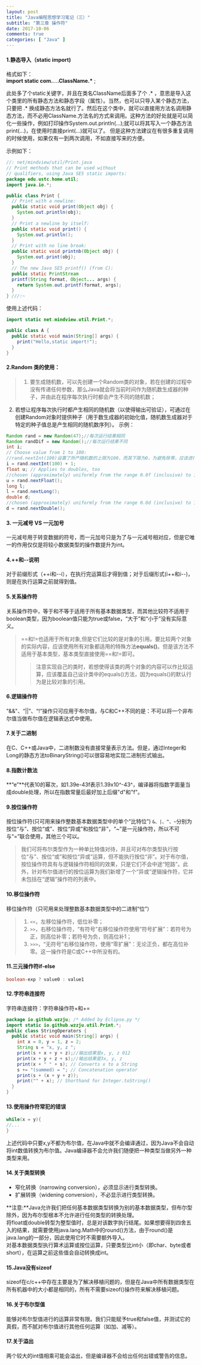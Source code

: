 ```yaml
---
layout: post
title: "Java编程思想学习笔记（三）"
subtitle: "第三章 操作符"
date: 2017-10-06
comments: true
categories: [ "Java" ]
---
```


####  1\.静态导入（static import)  
格式如下：  
**import static com.**...**.ClassName.\*** ;

此处多了个static关键字，并且在类名ClassName后面多了个 .\* ，意思是导入这个类里的所有静态方法和静态字段（属性）。当然，也可以只导入某个静态方法，只要把 .\* 换成静态方法名就行了。然后在这个类中，就可以直接用方法名调用静态方法，而不必用ClassName.方法名的方式来调用。这种方法的好处就是可以简化一些操作，例如打印操作System.out.println(...);就可以将其写入一个静态方法print(...)，在使用时直接print(...)就可以了。 但是这种方法建议在有很多重复调用的时候使用，如果仅有一到两次调用，不如直接写来的方便。

示例如下：
```Java
//: net/mindview/util/Print.java
// Print methods that can be used without
// qualifiers, using Java SE5 static imports:
package edu.ustc.home.util;
import java.io.*;

public class Print {
  // Print with a newline:
  public static void print(Object obj) {
    System.out.println(obj);
  }
  // Print a newline by itself:
  public static void print() {
    System.out.println();
  }
  // Print with no line break:
  public static void printnb(Object obj) {
    System.out.print(obj);
  }
  // The new Java SE5 printf() (from C):
  public static PrintStream
  printf(String format, Object... args) {
    return System.out.printf(format, args);
  }
} ///:~

```
使用上述代码：
```Java
import static net.mindview.util.Print.*;

public class A {
  public static void main(String[] args) {
    print("Hello,static import!");
  }
}
```

####  2\.Random 类的使用：
>1.	要生成随机数，可以先创建一个Random类的对象，若在创建的过程中没有传递任何参数，那么Java就会将当前时间作为随机数生成器的种子，并由此在程序每次执行时都会产生不同的随机数；  
2.	若想让程序每次执行时都产生相同的随机数（以使得输出可验证），可通过在创建Random对象时提供种子（用于数生成器的初始化值，随机数生成器对于特定的种子值总是产生相同的随机数序列）。
示例：
```Java
Random rand = new Random(47);//每次运行结果相同
Random randDif = new Random();//每次运行结果不同
int i;
// Choose value from 1 to 100:
//rand.nextInt(100)设置了所产随机数的上限为100，而其下限为0，为避免除零，应该进行加1操作。
i = rand.nextInt(100) + 1;
float u; // Applies to doubles, too
//chosen (approximately) uniformly from the range 0.0f (inclusive) to 1.0f (exclusive)
u = rand.nextFloat();
long l;
l = rand.nextLong();
double d;
//chosen (approximately) uniformly from the range 0.0d (inclusive) to 1.0d (exclusive)
d = rand.nextDouble();
```

####  3\. 一元减号 VS 一元加号
一元减号用于转变数据的符号，而一元加号只是为了与一元减号相对应，但是它唯一的作用仅仅是将较小数据类型的操作数提升为int。

####  4\.++和--说明
对于前缀形式（\++i和--i），在执行完运算后才得到值；对于后缀形式(i\++和i--)，则是在执行运算之前就得到值。

####  5\.关系操作符
关系操作符中，等于和不等于适用于所有基本数据类型，而其他比较符不适用于boolean类型，因为boolean值只能为true或false，“大于”和“小于”没有实际意义。
>==和!=也适用于所有对象,但是它们比较的是对象的引用。要比较两个对象的实际内容，应该使用所有对象都适用的特殊方法**equals()**。但是该方法不适用于基本类型，基本类型直接使用==和!=即可。
>>注意实现自己的类时，若想使得该类的两个对象的内容可以作比较运算，应该覆盖自己设计类中的equals()方法，因为equals()的默认行为是比较对象的引用。

####  6\.逻辑操作符
"&&"、“||”、“!”操作只可应用于布尔值，与C和C++不同的是：不可以将一个非布尔值当做布尔值在逻辑表达式中使用。

####  7\.关于二进制
在C、C++或Java中，二进制数没有直接常量表示方法。但是，通过Integer和Long的静态方法toBinaryString()可以很容易地实现二进制形式输出。

####  8\.指数计数法
**“e”**代表10的幂次，如1.39e-43f表示1.39x10^-43^，编译器将指数字面量当成double处理，所以在指数常量后最好加上后缀"d"和"f"。

####  9\.按位操作符
按位操作符(只可用来操作整数基本数据类型中的单个“比特位”)
`&、|、^、~`分别为按位“与”、按位“或”、按位“异或”和按位“非”，“~”是一元操作符，所以不可与“=”联合使用，其他三个可以。
>我们可将布尔类型作为一种单比特值对待，并且可对布尔类型执行按位“与”、按位“或”和按位“异或”运算，但不能执行按位“非”。对于布尔值，按位操作符具有与逻辑操作符相同的效果，只是它们不会中途“短路”。此外，针对布尔值进行的按位运算为我们新增了一个“异或”逻辑操作符，它并未包括在“逻辑”操作符的列表中。

####  10\.移位操作符
移位操作符（只可用来处理整数基本数据类型中的二进制“位”）
>1. `<<`，左移位操作符，低位补零；  
>2. `>>`，右移位操作符，“有符号”右移位操作符使用“符号扩展”：若符号为正，则高位补零；若符号为负，则高位补1；  
>3. `>>>`，“无符号”右移位操作符，使用“零扩展”：无论正负，都在高位补零。这一操作符是C或C++中所没有的。  

####  11.三元操作符if-else
```Java
boolean-exp ? value0 : value1
```
####  12.字符串连接符
字符串连接符：字符串操作符+和+=

```Java
package io.github.wzzju; /* Added by Eclipse.py */
import static io.github.wzzju.util.Print.*;
public class StringOperators {
  public static void main(String[] args) {
    int x = 0, y = 1, z = 2;
    String s = "x, y, z ";
    print(s + x + y + z);//输出结果是x, y, z 012
	print(x + y + z + s);//输出结果是3x, y, z 
    print(x + " " + s); // Converts x to a String
    s += "(summed) = "; // Concatenation operator
    print(s + (x + y + z));
    print("" + x); // Shorthand for Integer.toString()
  }
}
```

####  13.使用操作符常犯的错误
```Java
while(x = y){
//...
}
```
上述代码中只要x,y不都为布尔值，在Java中就不会编译通过，因为Java不会自动将int数值转换为布尔值。Java编译器不会允许我们随便把一种类型当做另外一种类型来用。

####  14.关于类型转换
* 窄化转换（narrowing conversion），必须显示进行类型转换。
* 扩展转换（widening conversion），不必显示进行类型转换。

**注意:**Java允许我们把任何基本数据类型转换为别的基本数据类型，但布尔型除外，因为布尔型根本不允许进行任何类型的转换处理。  
将float或double转型为整型值时，总是对该数字执行结尾。如果想要得到四舍五入的结果，就需要使用java.lang.Math中的round()方法，由于round()是java.lang的一部分，因此使用它时不需要额外导入。  
对基本数据类型执行算术运算或按位运算，只要类型比int小（即char、byte或者short），在运算之前这些值会自动转换成int。  
####  15.Java没有sizeof
sizeof在c/c++中存在主要是为了解决移植问题的，但是在Java中所有数据类型在所有机器中的大小都是相同的，所有不需要sizeof()操作符来解决移植问题。
####  16.关于布尔型值
能够对布尔型值进行的运算非常有限。我们只能赋予true和false值，并测试它的真假，而不腻对布尔值进行其他任何运算（如加、减等）。
####  17.关于溢出
两个较大的int值相乘可能会溢出，但是编译器不会给出任何出错或警告的信息。
